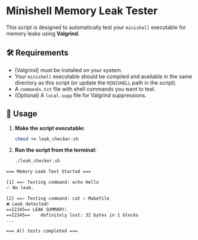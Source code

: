 # Minishell Memory Leak Tester

This script is designed to automatically test your `minishell` executable for memory leaks using **Valgrind**.

## 🛠 Requirements

- [Valgrind] must be installed on your system.
- Your `minishell` executable should be compiled and available in the same directory as this script (or update the `MINISHELL` path in the script).
- A `commands.txt` file with shell commands you want to test.
- (Optional) A `local.supp` file for Valgrind suppressions.

## 📄 Usage

1. **Make the script executable:**

   ```bash
   chmod +x leak_checker.sh

2. **Run the script from the terminal:**

   ```bash
   ./leak_checker.sh


```bash
=== Memory Leak Test Started ===

[1] ==> Testing command: echo Hello
✅ No leak.

[2] ==> Testing command: cat < Makefile
❌ Leak detected!
==12345== LEAK SUMMARY:
==12345==    definitely lost: 32 bytes in 1 blocks
...

=== All tests completed ===
